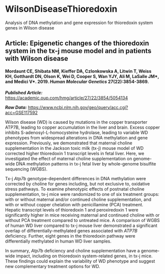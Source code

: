 # WilsonDiseaseThioredoxin
Analysis of DNA methylation and gene expression for thioredoxin system genes in Wilson disease

## Article: Epigenetic changes of the thioredoxin system in the tx-j mouse model and in patients with Wilson disease 
#### Mordaunt CE, Shibata NM, Kieffer DA, Czlonkowska A, Litwin T, Weiss KH, Gotthardt DN, Olson K, Wei D, Cooper S, Wan YJY, Ali M, LaSalle JM*, and Medici V*. 2019. *Human Molecular Genetics* 27(22):3854-3869.

***Published Article:*** https://academic.oup.com/hmg/article/27/22/3854/5054134

***Raw Data:*** https://www.ncbi.nlm.nih.gov/geo/query/acc.cgi?acc=GSE117592

Wilson disease (WD) is caused by mutations in the copper transporter ATP7B, leading to copper accumulation in the liver and brain. Excess copper inhibits S-adenosyl-L-homocysteine hydrolase, leading to variable WD phenotypes from widespread alterations in DNA methylation and gene expression. Previously, we demonstrated that maternal choline supplementation in the Jackson toxic milk (tx-j) mouse model of WD corrected higher thioredoxin 1 transcript levels in fetal liver. Here, we investigated the effect of maternal choline supplementation on genome-wide DNA methylation patterns in tx-j fetal liver by whole-genome bisulfite sequencing (WGBS). 

Tx-j *Atp7b* genotype-dependent differences in DNA methylation were corrected by choline for genes including, but not exclusive to, oxidative stress pathways. To examine phenotypic effects of postnatal choline supplementation, tx-j mice were randomized to one of six treatment groups: with or without maternal and/or continued choline supplementation, and with or without copper chelation with penicillamine (PCA) treatment. Hepatic transcript levels of thioredoxin 1 and peroxiredoxin 1 were significantly higher in mice receiving maternal and continued choline with or without PCA treatment compared to untreated mice.  A comparison of WGBS of human WD liver compared to tx-j mouse liver demonstrated a significant overlap of differentially-methylated genes associated with *ATP7B* deficiency. Further, eight genes in the thioredoxin pathway were differentially methylated in human WD liver samples. 

In summary, *Atp7b* deficiency and choline supplementation have a genome-wide impact, including on thioredoxin system-related genes, in tx-j mice. These findings could explain the variability of WD phenotype and suggest new complementary treatment options for WD.
